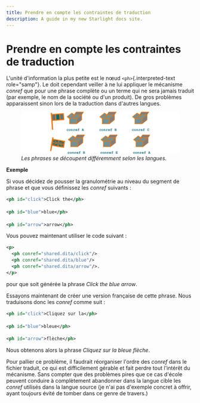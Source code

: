 ```yaml
---
title: Prendre en compte les contraintes de traduction
description: A guide in my new Starlight docs site.
---
```

# Prendre en compte les contraintes de traduction

L\'unité d\'information la plus petite est le nœud
`<ph>`{.interpreted-text role="samp"}. Le doit cependant veiller à ne
lui appliquer le mécanisme *conref* que pour une phrase complète ou un
terme qui ne sera jamais traduit (par exemple, le nom de la société ou
d\'un produit). De gros problèmes apparaissent sinon lors de la
traduction dans d\'autres langues.

<figure>
<img src="graphics/traduction-conref.svg"
alt="graphics/traduction-conref.svg" />
<figcaption><em>Les phrases se découpent différemment selon les
langues.</em></figcaption>
</figure>

**Exemple**

Si vous décidez de pousser la granulométrie au niveau du segment de
phrase et que vous définissez les *conref* suivants :

``` xml
<ph id="click">Click the</ph>

<ph id="blue">blue</ph>

<ph id="arrow">arrow</ph>
```

Vous pouvez maintenant utiliser le code suivant :

``` xml
<p>
  <ph conref="shared.dita/click"/>
  <ph conref="shared.dita/blue"/>
  <ph conref="shared.dita/arrow"/>.
</p>
```

pour que soit générée la phrase *Click the blue arrow*.

Essayons maintenant de créer une version française de cette phrase. Nous
traduisons donc les *conref* comme suit :

``` xml
<ph id="click">Cliquez sur la</ph>

<ph id="blue">bleue</ph>

<ph id="arrow">flèche</ph>
```

Nous obtenons alors la phrase *Cliquez sur la bleue flèche*.

Pour pallier ce problème, il faudrait réorganiser l\'ordre des *conref*
dans le fichier traduit, ce qui est difficilement gérable et fait perdre
tout l\'intérêt du mécanisme. Sans compter que des problèmes pires que
ce cas d\'école peuvent conduire à complètement abandonner dans la
langue cible les *conref* utilisés dans la langue source (je n\'ai pas
d\'exemple concret à offrir, ayant toujours évité de tomber dans ce
genre de travers.)
